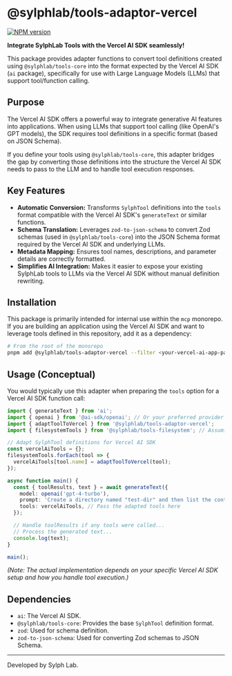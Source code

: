 # @sylphlab/tools-adaptor-vercel

[![NPM version](https://img.shields.io/npm/v/@sylphlab/tools-adaptor-vercel?style=flat-square)](https://www.npmjs.com/package/@sylphlab/tools-adaptor-vercel)

**Integrate SylphLab Tools with the Vercel AI SDK seamlessly!**

This package provides adapter functions to convert tool definitions created using `@sylphlab/tools-core` into the format expected by the Vercel AI SDK (`ai` package), specifically for use with Large Language Models (LLMs) that support tool/function calling.

## Purpose

The Vercel AI SDK offers a powerful way to integrate generative AI features into applications. When using LLMs that support tool calling (like OpenAI's GPT models), the SDK requires tool definitions in a specific format (based on JSON Schema).

If you define your tools using `@sylphlab/tools-core`, this adapter bridges the gap by converting those definitions into the structure the Vercel AI SDK needs to pass to the LLM and to handle tool execution responses.

## Key Features

*   **Automatic Conversion:** Transforms `SylphTool` definitions into the `tools` format compatible with the Vercel AI SDK's `generateText` or similar functions.
*   **Schema Translation:** Leverages `zod-to-json-schema` to convert Zod schemas (used in `@sylphlab/tools-core`) into the JSON Schema format required by the Vercel AI SDK and underlying LLMs.
*   **Metadata Mapping:** Ensures tool names, descriptions, and parameter details are correctly formatted.
*   **Simplifies AI Integration:** Makes it easier to expose your existing SylphLab tools to LLMs via the Vercel AI SDK without manual definition rewriting.

## Installation

This package is primarily intended for internal use within the `mcp` monorepo. If you are building an application using the Vercel AI SDK and want to leverage tools defined in this repository, add it as a dependency:

```bash
# From the root of the monorepo
pnpm add @sylphlab/tools-adaptor-vercel --filter <your-vercel-ai-app-package>
```

## Usage (Conceptual)

You would typically use this adapter when preparing the `tools` option for a Vercel AI SDK function call:

```typescript
import { generateText } from 'ai';
import { openai } from '@ai-sdk/openai'; // Or your preferred provider
import { adaptToolToVercel } from '@sylphlab/tools-adaptor-vercel';
import { filesystemTools } from '@sylphlab/tools-filesystem'; // Assuming this exports an array of SylphTool definitions

// Adapt SylphTool definitions for Vercel AI SDK
const vercelAiTools = {};
filesystemTools.forEach(tool => {
  vercelAiTools[tool.name] = adaptToolToVercel(tool);
});

async function main() {
  const { toolResults, text } = await generateText({
    model: openai('gpt-4-turbo'),
    prompt: 'Create a directory named "test-dir" and then list the contents of the current directory.',
    tools: vercelAiTools, // Pass the adapted tools here
  });

  // Handle toolResults if any tools were called...
  // Process the generated text...
  console.log(text);
}

main();
```

*(Note: The actual implementation depends on your specific Vercel AI SDK setup and how you handle tool execution.)*

## Dependencies

*   `ai`: The Vercel AI SDK.
*   `@sylphlab/tools-core`: Provides the base `SylphTool` definition format.
*   `zod`: Used for schema definition.
*   `zod-to-json-schema`: Used for converting Zod schemas to JSON Schema.

---

Developed by Sylph Lab.